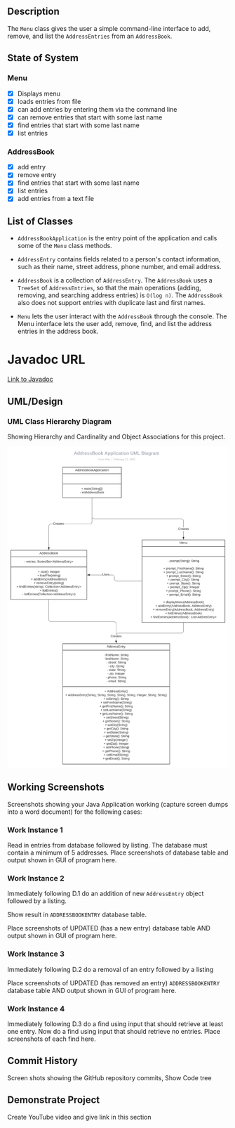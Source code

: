 ## Description

The `Menu` class gives the user a simple command-line interface to add, remove, and list the `AddressEntries` from an `AddressBook`.

## State of System

### Menu
- [x] Displays menu
- [x] loads entries from file
- [x] can add entries by entering them via the command line
- [x] can remove entries that start with some last name
- [x] find entries that start with some last name
- [x] list entries

### AddressBook
- [x] add entry
- [x] remove entry
- [x] find entries that start with some last name
- [x] list entries
- [x] add entries from a text file

## List of Classes

* `AddressBookApplication` is the entry point of the application and calls some of the `Menu` class methods.

* `AddressEntry` contains fields related to a person's contact information, such as their name, street address, phone number, and email address.

* `AddressBook` is a collection of `AddressEntry`. The `AddressBook` uses a `TreeSet` of `AddressEntries`, so that the main operations (adding, removing, and searching address entries) is `O(log n)`. The `AddressBook` also does not support entries with duplicate last and first names.

* `Menu` lets the user interact with the `AddressBook` through the console. The Menu interface lets the user add, remove, find, and list the address entries in the address book.

# Javadoc URL

[Link to Javadoc](https://lordarugula.github.io/AddressBook/docs/index.html)

## UML/Design

### UML Class Hierarchy Diagram
Showing Hierarchy and Cardinality and Object Associations for this project.

![Address Book Application UML diagram](https://github.com/LordArugula/AddressBook/blob/main/docs/Address%20UML.svg)

## Working Screenshots

Screenshots showing your Java Application working (capture screen dumps into a word document) for the following cases:

### Work Instance 1

Read in entries from database followed by listing. The database must contain a minimum of 5 addresses. Place screenshots of database table and output shown in GUI of program here.

### Work Instance 2

Immediately following D.1 do an addition of new `AddressEntry` object followed by a listing.

Show result in `ADDRESSBOOKENTRY` database table.

Place screenshots of UPDATED (has a new entry) database table AND output shown in GUI of program here.

### Work Instance 3

Immediately following D.2 do a removal of an entry followed by a listing

Place screenshots of UPDATED (has removed an entry) `ADDRESSBOOKENTRY` database table AND output shown in GUI of program here.

### Work Instance 4

Immediately following D.3 do a find using input that should retrieve at least one entry. Now do a find using input that should retrieve no entries. Place screenshots of each find here.

## Commit History
Screen shots showing the GitHub repository commits, Show Code tree

## Demonstrate Project
Create YouTube video and give link in this section
